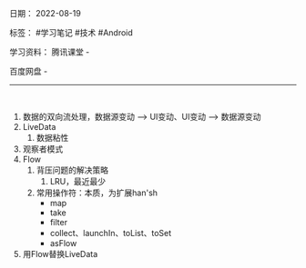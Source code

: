 日期： 2022-08-19

标签： #学习笔记 #技术 #Android 

学习资料： 
腾讯课堂 - 

百度网盘 - 

---
<br>

1. 数据的双向流处理，数据源变动 --> UI变动、UI变动 --> 数据源变动
2. LiveData
	1. 数据粘性
3. 观察者模式
4. Flow
	1. 背压问题的解决策略
		1. LRU，最近最少
	2. 常用操作符：本质，为扩展han'sh
		- map
		- take
		- filter
		- collect、launchIn、toList、toSet
		- asFlow
5. 用Flow替换LiveData